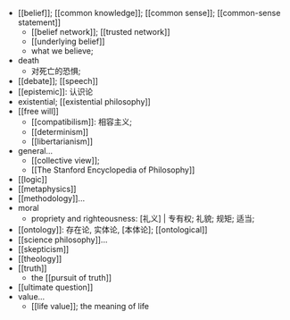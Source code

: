 - [[belief]]; [[common knowledge]]; [[common sense]]; [[common-sense statement]]
    - [[belief network]]; [[trusted network]]
    - [[underlying belief]]
    - what we believe;
- death
    - 对死亡的恐惧;
- [[debate]]; [[speech]]
- [[epistemic]]: 认识论
- existential; [[existential philosophy]]
- [[free will]]
    - [[compatibilism]]: 相容主义;
    - [[determinism]]
    - [[libertarianism]]
- general...
    - [[collective view]];
    - [[The Stanford Encyclopedia of Philosophy]]
- [[logic]]
- [[metaphysics]]
- [[methodology]]...
- moral
    - propriety and righteousness: [礼义] | 专有权; 礼貌; 规矩; 适当;
- [[ontology]]: 存在论, 实体论, [本体论]; [[ontological]]
- [[science philosophy]]...
- [[skepticism]]
- [[theology]]
- [[truth]]
    - the [[pursuit of truth]]
- [[ultimate question]]
- value...
    - [[life value]]; the meaning of life
